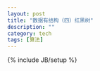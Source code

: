 ```yaml
---
layout: post
title: "数据有结构（四）红黑树"
description: ""
category: tech
tags: [算法]
---
```

{% include JB/setup %}

